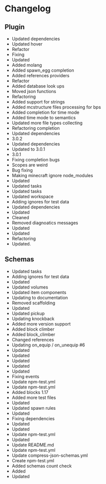 # Changelog
## Plugin
- Updated dependencies
- Updated hover
- Refactor
- Fixing
- Updated
- Added molang
- Added spawn_egg completion
- Added references providers
- Refactor
- Added database look ups
- Moved json functions
- Refactoring
- Added support for strings
- Added mcstructure files processing for bps
- Added completion for time mode
- Added time mode to semantics
- Updated more file types collecting
- Refactoring completion
- Updated dependencies
- 3.0.2
- Updated dependencies
- Updated to 3.0.1
- 3.0.1
- Fixing completion bugs
- Scopes are weird
- Bug fixing
- Making minecraft ignore node_modules
- Updated
- Updated tasks
- Updated tasks
- Updated workspace
- Adding ignores for test data
- Updated dependencies
- Updated
- Cleaned
- Removed diagnoatics messages
- Updated
- Updated
- Refactoring
- Updated. 
## Schemas
- Updated tasks
- Adding ignores for test data
- Updated
- Updated volumes
- Updated item components
- Updating to documentation
- Removed scaffolding
- Updated
- Updated pickup
- Updating knockback
- Added more version support
- Added block climber
- Added block_climber
- Changed references
- Updating on_equip / on_unequip #6
- Updated
- Updated
- Updated
- Updated
- Updated
- Fixing events
- Update npm-test.yml
- Update npm-test.yml
- Added blocks 1.17
- Added more test files
- Updated
- Updated spawn rules
- Updated
- Fixing dependencies
- Updated
- Updated
- Update npm-test.yml
- Updated
- Update README.md
- Update npm-test.yml
- Update compress-json-schemas.yml
- Create npm-test.yml
- Added schemas count check
- Added
- Updated